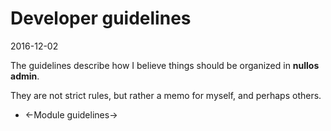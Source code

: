 Developer guidelines
=======================
2016-12-02



The guidelines describe how I believe things should be organized in **nullos admin**.

They are not strict rules, but rather a memo for myself, and perhaps others.


- <-Module guidelines->